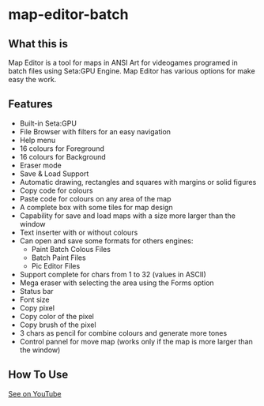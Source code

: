 # map-editor-batch

## What this is
Map Editor is a tool for maps in ANSI Art for videogames programed in batch files using Seta:GPU Engine.
Map Editor has various options for make easy the work.
 

## Features
 
 - Built-in Seta:GPU
 - File Browser with filters for an easy navigation
 - Help menu
 - 16 colours for Foreground
 - 16 colours for Background
 - Eraser mode
 - Save & Load Support
 - Automatic drawing, rectangles and squares with margins or solid figures
 - Copy code for colours
 - Paste code for colours on any area of the map
 - A complete box with some tiles for map design
 - Capability for save and load maps with a size more larger than the window
 - Text inserter with or without colours
 - Can open and save some formats for others engines:
   - Paint Batch Colous Files
   - Batch Paint Files
   - Pic Editor Files
 - Support complete for chars from 1 to 32 (values in ASCII)
 - Mega eraser with selecting the area using the Forms option
 - Status bar
 - Font size
 - Copy pixel
 - Copy color of the pixel
 - Copy brush of the pixel
 - 3 chars as pencil for combine colours and generate more tones
 - Control pannel for move map (works only if the map is more larger than the window)

 ## How To Use
[See on YouTube](http://www.youtube.com/watch?v=gOXZB4hJgQU)
